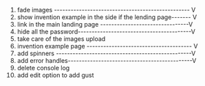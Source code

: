 1. fade images ------------------------------------------------- V
2. show invention example in the side if the lending page------- V
3. link in the main landing page --------------------------------V
4. hide all the password-----------------------------------------V
5. take care of the images upload
6. invention example page -------------------------------------- V
7. add spinners -------------------------------------------------V
8. add error handles---------------------------------------------V
9. delete console log
10. add edit option to add gust
